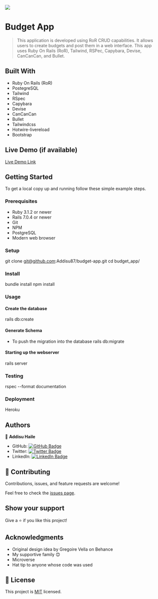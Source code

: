 ![](https://img.shields.io/badge/Microverse-blueviolet)

# Budget App

> This application is developed using RoR CRUD capabilities. It allows users to create budgets and post them in a web interface. This app uses Ruby On Rails (RoR), Tailwind, RSPec, Capybara, Devise, CanCanCan, and Bullet.

## Built With

- Ruby On Rails (RoR)
- PostegreSQL
- Tailwind
- RSpec
- Capybara
- Devise
- CanCanCan
- Bullet
- Tailwindcss
- Hotwire-livereload
- Bootstrap

## Live Demo (if available)

[Live Demo Link]()

## Getting Started

To get a local copy up and running follow these simple example steps.

### Prerequisites

- Ruby 3.1.2 or newer
- Rails 7.0.4 or newer
- Git
- NPM
- PostgreSQL
- Modern web browser

### Setup

git clone git@github.com:Addisu87/budget-app.git
cd budget_app/

### Install

bundle install
npm install

### Usage

#### Create the database

rails db:create

#### Generate Schema

- To push the migration into the database
  rails db:migrate

#### Starting up the webserver

rails server

### Testing

rspec --format documentation

### Deployment

Heroku

## Authors

👤 **Addisu Haile**

- GitHub: [![GitHub Badge](https://img.shields.io/badge/-Addisu87-white?logo=GitHub&logoColor=181717&style=plastic)](https://github.com/Addisu87)
- Twitter: [![Twitter Badge](https://img.shields.io/badge/-AddisuTedla-white?logo=Twitter&logoColor=1DA1F2&style=plastic)](https://twitter.com/AddisuTedla)
- LinkedIn: [![LinkedIn Badge](https://img.shields.io/badge/-addisu_tedla-white?logo=LinkedIn&logoColor=1DA1F2&style=plastic)](https://linkedin.com/in/addisu-tedla/)

## 🤝 Contributing

Contributions, issues, and feature requests are welcome!

Feel free to check the [issues page](../../issues/).

## Show your support

Give a ⭐️ if you like this project!

## Acknowledgments

- Original design idea by Gregoire Vella on Behance
- My supportive family 😊
- Microverse
- Hat tip to anyone whose code was used

## 📝 License

This project is [MIT](./LICENSE) licensed.
